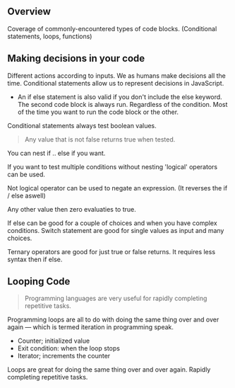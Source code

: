 ## Overview

Coverage of commonly-encountered types of code blocks. (Conditional statements, loops, functions)

## Making decisions in your code
Different actions according to inputs. We as humans make decisions all the time. Conditional statements allow us to represent decisions in JavaScript.

* An if else statement is also valid if you don't include the else keyword. The second code block is always run. Regardless of the condition. Most of the time you want to run the code block or the other.

Conditional statements always test boolean values.

> Any value that is not false returns true when tested.

You can nest if .. else if you want. 

If you want to test multiple conditions without nesting 'logical' operators can be used.

Not logical operator can be used to negate an expression. (It reverses the if / else aswell)

Any other value then zero evaluaties to true.

If else can be good for a couple of choices and when you have complex conditions. Switch statement are good for single values as input and many choices.

Ternary operators are good for just true or false returns. It requires less syntax then if else.

## Looping Code

> Programming languages are very useful for rapidly completing repetitive tasks.

Programming loops are all to do with doing the same thing over and over again — which is termed iteration in programming speak.

* Counter; initialized value
* Exit condition: when the loop stops
* Iterator; increments the counter

Loops are great for doing the same thing over and over again. Rapidly completing repetitive tasks.